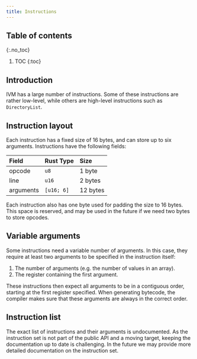 ```yaml
---
title: Instructions
---
```


## Table of contents
{:.no_toc}

1. TOC
{:toc}

## Introduction

IVM has a large number of instructions. Some of these instructions are rather
low-level, while others are high-level instructions such as `DirectoryList`.

## Instruction layout

Each instruction has a fixed size of 16 bytes, and can store up to six
arguments. Instructions have the following fields:

| Field     | Rust Type  | Size
|:----------|:-----------|:----
| opcode    | `u8`       | 1 byte
| line      | `u16`      | 2 bytes
| arguments | `[u16; 6]` | 12 bytes

Each instruction also has one byte used for padding the size to 16 bytes. This
space is reserved, and may be used in the future if we need two bytes to store
opcodes.

## Variable arguments

Some instructions need a variable number of arguments. In this case, they
require at least two arguments to be specified in the instruction itself:

1. The number of arguments (e.g. the number of values in an array).
1. The register containing the first argument.

These instructions then expect all arguments to be in a contiguous order,
starting at the first register specified. When generating bytecode, the compiler
makes sure that these arguments are always in the correct order.

## Instruction list

The exact list of instructions and their arguments is undocumented.  As the
instruction set is not part of the public API and a moving target, keeping the
documentation up to date is challenging. In the future we may provide more
detailed documentation on the instruction set.
